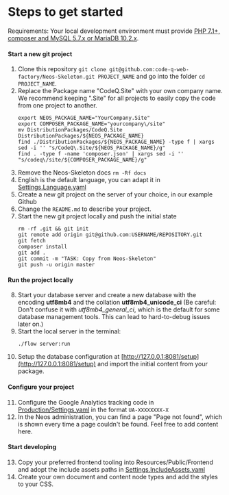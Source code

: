 # Steps to get started

Requirements:
Your local development environment must provide [PHP 7.1+, composer and MySQL 5.7.x or MariaDB 10.2.x](https://www.neos.io/download-and-extend.html).

#### Start a new git project

1. Clone this repository `git clone git@github.com:code-q-web-factory/Neos-Skeleton.git PROJECT_NAME` and go into the folder `cd PROJECT_NAME`.
2. Replace the Package name "CodeQ.Site" with your own company name. We recommend keeping ".Site" for all projects to easily copy the code from one project to another.
    ```
    export NEOS_PACKAGE_NAME="YourCompany.Site"
    export COMPOSER_PACKAGE_NAME="yourcompany\/site"
    mv DistributionPackages/CodeQ.Site DistributionPackages/${NEOS_PACKAGE_NAME}
    find ./DistributionPackages/${NEOS_PACKAGE_NAME} -type f | xargs sed -i '' "s/CodeQ\.Site/${NEOS_PACKAGE_NAME}/g"
    find . -type f -name 'composer.json' | xargs sed -i '' "s/codeq\/site/${COMPOSER_PACKAGE_NAME}/g"
    ```
3. Remove the Neos-Skeleton docs `rm -Rf docs`
4. English is the default language, you can adapt it in [Settings.Language.yaml](DistributionPackages/CodeQ.Site/Configuration/Settings.Language.yaml)
5. Create a new git project on the server of your choice, in our example Github
6. Change the `README.md` to describe your project.
7. Start the new git project locally and push the initial state
    ```
    rm -rf .git && git init
    git remote add origin git@github.com:USERNAME/REPOSITORY.git
    git fetch
    composer install
    git add .
    git commit -m "TASK: Copy from Neos-Skeleton"
    git push -u origin master
    ```

#### Run the project locally

8. Start your database server and create a new database with the encoding **utf8mb4** and the collation **utf8mb4_unicode_ci** (Be careful: Don't confuse it with *utf8mb4_general_ci*, which is the default for some database management tools. This can lead to hard-to-debug issues later on.)
9. Start the local server in the terminal:
    ```
    ./flow server:run
    ```
10. Setup the database configuration at [http://127.0.0.1:8081/setup](http://127.0.0.1:8081/setup) and import the initial content from your package.

#### Configure your project

11. Configure the Google Analytics tracking code in [Production/Settings.yaml](DistributionPackages/CodeQ.Site/Configuration/Production/Settings.yaml) in the format `UA-XXXXXXXX-X`
12. In the Neos administration, you can find a page "Page not found", which is shown every time a page couldn't be found. Feel free to add content here.

#### Start developing

13. Copy your preferred frontend tooling into Resources/Public/Frontend and adopt the include assets paths in [Settings.IncludeAssets.yaml](DistributionPackages/CodeQ.Site/Configuration/Settings.IncludeAssets.yaml)
14. Create your own document and content node types and add the styles to your CSS.

